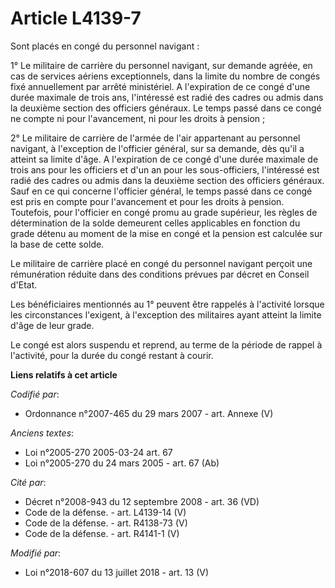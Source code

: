 # Article L4139-7

Sont placés en congé du personnel navigant :

1° Le militaire de carrière du personnel navigant, sur demande agréée, en cas de services aériens exceptionnels, dans la
limite du nombre de congés fixé annuellement par arrêté ministériel. A l'expiration de ce congé d'une durée maximale de trois
ans, l'intéressé est radié des cadres ou admis dans la deuxième section des officiers généraux. Le temps passé dans ce congé
ne compte ni pour l'avancement, ni pour les droits à pension ;

2° Le militaire de carrière de l'armée de l'air appartenant au personnel navigant, à l'exception de l'officier général, sur
sa demande, dès qu'il a atteint sa limite d'âge. A l'expiration de ce congé d'une durée maximale de trois ans pour les
officiers et d'un an pour les sous-officiers, l'intéressé est radié des cadres ou admis dans la deuxième section des
officiers généraux. Sauf en ce qui concerne l'officier général, le temps passé dans ce congé est pris en compte pour
l'avancement et pour les droits à pension. Toutefois, pour l'officier en congé promu au grade supérieur, les règles de
détermination de la solde demeurent celles applicables en fonction du grade détenu au moment de la mise en congé et la
pension est calculée sur la base de cette solde.

Le militaire de carrière placé en congé du personnel navigant perçoit une rémunération réduite dans des conditions prévues
par décret en Conseil d'Etat.

Les bénéficiaires mentionnés au 1° peuvent être rappelés à l'activité lorsque les circonstances l'exigent, à l'exception des
militaires ayant atteint la limite d'âge de leur grade.

Le congé est alors suspendu et reprend, au terme de la période de rappel à l'activité, pour la durée du congé restant à
courir.

**Liens relatifs à cet article**

_Codifié par_:

  - Ordonnance n°2007-465 du 29 mars 2007 - art. Annexe (V)

_Anciens textes_:

  - Loi n°2005-270 2005-03-24 art. 67
  - Loi n°2005-270 du 24 mars 2005 - art. 67 (Ab)

_Cité par_:

  - Décret n°2008-943 du 12 septembre 2008 - art. 36 (VD)
  - Code de la défense. - art. L4139-14 (V)
  - Code de la défense. - art. R4138-73 (V)
  - Code de la défense. - art. R4141-1 (V)

_Modifié par_:

  - Loi n°2018-607 du 13 juillet 2018 - art. 13 (V)
